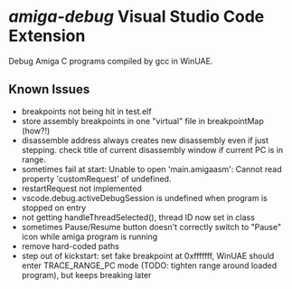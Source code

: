 # _amiga-debug_ Visual Studio Code Extension

Debug Amiga C programs compiled by gcc in WinUAE.

## Known Issues

* breakpoints not being hit in test.elf
* store assembly breakpoints in one "virtual" file in breakpointMap (how?!)
* disassemble address always creates new disassembly even if just stepping. check title of current disassembly window if current PC is in range.
* sometimes fail at start: Unable to open 'main.amigaasm': Cannot read property 'customRequest' of undefined.
* restartRequest not implemented
* vscode.debug.activeDebugSession is undefined when program is stopped on entry
* not getting handleThreadSelected(), thread ID now set in class
* sometimes Pause/Resume button doesn't correctly switch to "Pause" icon while amiga program is running
* remove hard-coded paths
* step out of kickstart: set fake breakpoint at 0xfffffff, WinUAE should enter TRACE_RANGE_PC mode (TODO: tighten range around loaded program), but keeps breaking later

